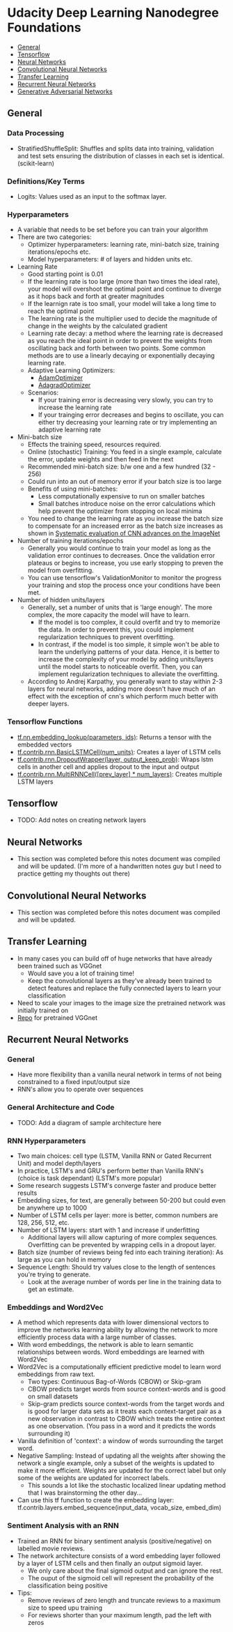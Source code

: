# Udacity Deep Learning Nanodegree Foundations

* [General](#general)
* [Tensorflow](#tensorflow)
* [Neural Networks](#neural-networks)
* [Convolutional Neural Networks](#convolutional-neural-networks)
* [Transfer Learning](#transfer-learning)
* [Recurrent Neural Networks](#recurrent-neural-networks)
* [Generative Adversarial Networks](#generative-adversarial-networks)

## General

### Data Processing

* StratifiedShuffleSplit: Shuffles and splits data into training, validation and test sets ensuring the distribution of classes in each set is identical. (scikit-learn)

### Definitions/Key Terms

* Logits: Values used as an input to the softmax layer. 

### Hyperparameters

* A variable that needs to be set before you can train your algorithm
* There are two categories: 
	* Optimizer hyperparameters: learning rate, mini-batch size, training iterations/epochs etc.
	* Model hyperparameters: # of layers and hidden units etc.
* Learning Rate
	* Good starting point is 0.01
	* If the learning rate is too large (more than two times the ideal rate), your model will overshoot the optimal point and continue to diverge as it hops back and forth at greater magnitudes
	* If the learnign rate is too small, your model will take a long time to reach the optimal point
	* The learning rate is the multiplier used to decide the magnitude of change in the weights by the calculated gradient
	* Learning rate decay: a method where the learning rate is decreased as you reach the ideal point in order to prevent the weights from oscillating back and forth between two points. Some common methods are to use a linearly decaying or exponentially decaying learning rate. 
	* Adaptive Learning Optimizers:
		* [AdamOptimizer](https://www.tensorflow.org/api_docs/python/tf/train/AdamOptimizer)
		* [AdagradOptimizer](https://www.tensorflow.org/api_docs/python/tf/train/AdagradOptimizer)
	* Scenarios: 
		* If your training error is decreasing very slowly, you can try to increase the learning rate
		* If your trainging error decreases and begins to oscillate, you can either try decreasing your learning rate or try implementing an adaptive learning rate
* Mini-batch size
	* Effects the training speed, resources required. 
	* Online (stochastic) Training: You feed in a single example, calculate the error, update weights and then feed in the next
	* Recommended mini-batch size: b/w one and a few hundred (32 - 256)
	* Could run into an out of memory error if your batch size is too large
	* Benefits of using mini-batches:
		* Less computationally expensive to run on smaller batches
		* Small batches introduce noise on the error calculations which help prevent the optimizer from stopping on local minima
	* You need to change the learning rate as you increase the batch size to compensate for an increased error as the batch size increases as shown in [Systematic evaluation of CNN advances on the ImageNet](https://arxiv.org/abs/1606.02228)
* Number of training iterations/epochs
	* Generally you would continue to train your model as long as the validation error continues to decreases. Once the validation error plateaus or begins to increase, you use early stopping to preven the model from overfitting.
	* You can use tensorflow's ValidationMonitor to monitor the progress your training and stop the process once your conditions have been met. 
* Number of hidden units/layers
	* Generally, set a number of units that is 'large enough'. The more complex, the more capacity the model will have to learn. 
		* If the model is too complex, it could overfit and try to memorize the data. In order to prevent this, you could implement regularization techniques to prevent overfitting. 
		* In contrast, if the model is too simple, it simple won't be able to learn the underlying patterns of your data. Hence, it is better to increase the complexity of your model by adding units/layers until the model starts to noticeable overfit. Then, you can implement regularization techniques to alleviate the overfitting. 
	* According to Andrej Karpathy, you generally want to stay within 2-3 layers for neural networks, adding more doesn't have much of an effect with the exception of cnn's which perform much better with deeper layers. 

### Tensorflow Functions

* [tf.nn.embedding_lookup(parameters, ids)](https://www.tensorflow.org/api_docs/python/tf/nn/embedding_lookup): Returns a tensor with the embedded vectors
* [tf.contrib.rnn.BasicLSTMCell(num_units)](https://www.tensorflow.org/api_docs/python/tf/contrib/rnn/BasicLSTMCell): Creates a layer of LSTM cells
* [tf.contrib.rnn.DropoutWrapper(layer, output_keep_prob)](https://www.tensorflow.org/api_docs/python/tf/contrib/rnn/DropoutWrapper): Wraps lstm cells in another cell and applies dropout to the input and output
* [tf.contrib.rnn.MultiRNNCell([prev_layer] * num_layers)](https://www.tensorflow.org/api_docs/python/tf/contrib/rnn/MultiRNNCell): Creates multiple LSTM layers

## Tensorflow

* TODO: Add notes on creating network layers  

## Neural Networks

* This section was completed before this notes document was compiled and will be updated. (I'm more of a handwritten notes guy but I need to practice getting my thoughts out there)

## Convolutional Neural Networks

* This section was completed before this notes document was compiled and will be updated. 

## Transfer Learning

* In many cases you can build off of huge networks that have already been trained such as VGGnet
	* Would save you a lot of training time!
	* Keep the convolutional layers as they've already been trained to detect features and replace the fully connected layers to learn your classification
* Need to scale your images to the image size the pretrained network was initially trained on
* [Repo]( https://github.com/machrisaa/tensorflow-vgg) for pretrained VGGnet

## Recurrent Neural Networks

### General

* Have more flexibility than a vanilla neural network in terms of not being constrained to a fixed input/output size
* RNN's allow you to operate over sequences

### General Architecture and Code

* TODO: Add a diagram of sample architecture here

### RNN Hyperparameters

* Two main choices: cell type (LSTM, Vanilla RNN or Gated Recurrent Unit) and model depth/layers
* In practice, LSTM's and GRU's perform better than Vanilla RNN's (choice is task dependant) (LSTM's more popular)
* Some research suggests LSTM's converge faster and produce better results
* Embedding sizes, for text, are generally between 50-200 but could even be anywhere up to 1000
* Number of LSTM cells per layer: more is better, common numbers are 128, 256, 512, etc. 
* Number of LSTM layers: start with 1 and increase if underfitting
	* Additional layers will allow capturing of more complex sequences. Overfitting can be prevented by wrapping cells in a dropout layer.
* Batch size (number of reviews being fed into each training iteration): As large as you can hold in memory
* Sequence Length: Should try values close to the length of sentences you're trying to generate. 
	* Look at the average number of words per line in the training data to get an estimate. 

### Embeddings and Word2Vec

* A method which represents data with lower dimensional vectors to improve the networks learning ability by allowing the network to more efficiently process data with a large number of classes. 
* With word embeddings, the network is able to learn semantic relationships between words. Word embeddings are learned with Word2Vec
* Word2Vec is a computationally efficient predictive model to learn word embeddings from raw text. 
	* Two types: Continuous Bag-of-Words (CBOW) or Skip-gram
	* CBOW predicts target words from source context-words and is good on small datasets
	* Skip-gram predicts source context-words from the target words and is good for larger data sets as it treats each context-target pair as a new observation in contrast to CBOW which treats the entire context as one observation. (You pass in a word and it predicts the words surrounding it)
* Vanilla definition of 'context': a window of words surrounding the target word.
* Negative Sampling: Instead of updating all the weights after showing the network a single example, only a subset of the weights is updated to make it more efficient. Weights are updated for the correct label but only some of the weights are updated for incorrect labels. 
	* This sounds a lot like the stochastic localized linear updating method that I was brainstorming the other day... 
* Can use this tf function to create the embedding layer: tf.contrib.layers.embed_sequence(input_data, vocab_size, embed_dim)

### Sentiment Analysis with an RNN

* Trained an RNN for binary sentiment analysis (positive/negative) on labelled movie reviews.
* The network architecture consists of a word embedding layer followed by a layer of LSTM cells and then finally an output sigmoid layer.
	* We only care about the final sigmoid output and can ignore the rest. 
	* The ouput of the sigmoid cell will represent the probability of the classification being positive
* Tips:
	* Remove reviews of zero length and truncate reviews to a maximum size to speed upu training
	* For reviews shorter than your maximum length, pad the left with zeros












